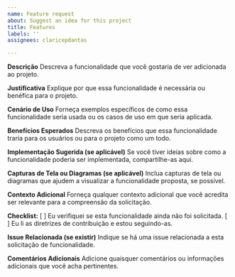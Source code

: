 ```yaml
---
name: Feature request
about: Suggest an idea for this project
title: Features
labels: ''
assignees: claricepdantas

---
```


**Descrição**
Descreva a funcionalidade que você gostaria de ver adicionada ao projeto.

**Justificativa**
Explique por que essa funcionalidade é necessária ou benéfica para o projeto.

**Cenário de Uso**
Forneça exemplos específicos de como essa funcionalidade seria usada ou os casos de uso em que seria aplicada.

**Benefícios Esperados**
Descreva os benefícios que essa funcionalidade traria para os usuários ou para o projeto como um todo.

**Implementação Sugerida (se aplicável)**
Se você tiver ideias sobre como a funcionalidade poderia ser implementada, compartilhe-as aqui.

**Capturas de Tela ou Diagramas (se aplicável)**
Inclua capturas de tela ou diagramas que ajudem a visualizar a funcionalidade proposta, se possível.

**Contexto Adicional**
Forneça qualquer contexto adicional que você acredita ser relevante para a compreensão da solicitação.

**Checklist:**
[   ] Eu verifiquei se esta funcionalidade ainda não foi solicitada.
[   ] Eu li as diretrizes de contribuição e estou seguindo-as.

**Issue Relacionada (se existir)**
Indique se há uma issue relacionada a esta solicitação de funcionalidade.

**Comentários Adicionais**
Adicione quaisquer comentários ou informações adicionais que você acha pertinentes.
